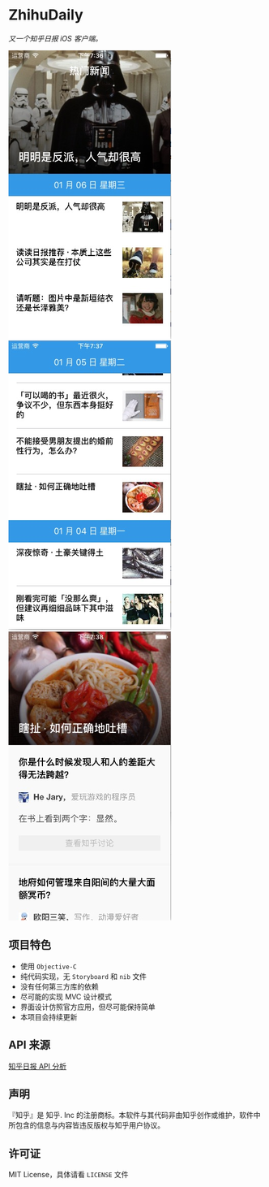 # ZhihuDaily

*又一个知乎日报 iOS 客户端。*

![Main Page 1](Screenshots/MainPage1.png)
![Main Page 2](Screenshots/MainPage2.png)
![Detail Page 1](Screenshots/DetailPage1.png)

## 项目特色

- 使用 `Objective-C`
- 纯代码实现，无 `Storyboard` 和 `nib` 文件
- 没有任何第三方库的依赖
- 尽可能的实现 MVC 设计模式
- 界面设计仿照官方应用，但尽可能保持简单
- 本项目会持续更新

## API 来源

[知乎日报 API 分析](https://github.com/izzyleung/ZhihuDailyPurify/wiki/%E7%9F%A5%E4%B9%8E%E6%97%A5%E6%8A%A5-API-%E5%88%86%E6%9E%90)

## 声明

『知乎』是 知乎. Inc 的注册商标。本软件与其代码非由知乎创作或维护，软件中所包含的信息与内容皆违反版权与知乎用户协议。

## 许可证

MIT License，具体请看 `LICENSE` 文件
